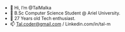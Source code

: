 - 👋 Hi, I’m @TalMaIka
- 📖 B.Sc Computer Science Student @ Ariel University.
- 👀 27 Years old Tech enthusiast.
- 📫 Tal.coder@gmail.com / Linkedin.com/in/tal-m
